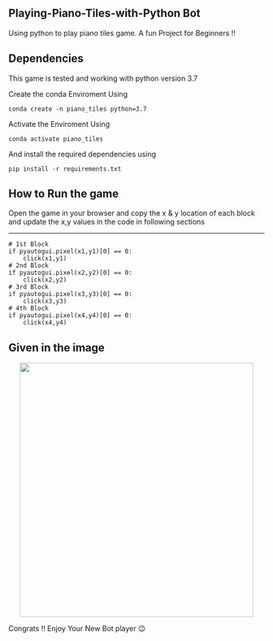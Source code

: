 ## Playing-Piano-Tiles-with-Python Bot

Using python to play piano tiles game. A fun Project for Beginners !!

## Dependencies

This game is tested and working with python version 3.7

Create the conda Enviroment Using 

```
conda create -n piano_tiles python=3.7
```

Activate the Enviroment Using

```
conda activate piano_tiles
```
And install the required dependencies using

```
pip install -r requirements.txt
```

## How to Run the game

Open the game in your browser and copy the x & y location of each block and update the x,y values in the code in following sections

---
```
# 1st Block
if pyautogui.pixel(x1,y1)[0] == 0:
    click(x1,y1) 
# 2nd Block
if pyautogui.pixel(x2,y2)[0] == 0:
    click(x2,y2)
# 3rd Block
if pyautogui.pixel(x3,y3)[0] == 0:
    click(x3,y3)
# 4th Block
if pyautogui.pixel(x4,y4)[0] == 0:
    click(x4,y4)
```

## Given in the image 

<p align="center">
  <img width="460" height="500" src="https://user-images.githubusercontent.com/50593062/117713072-9b411a80-b1ee-11eb-8ce8-452a5dfd44e8.jpg">
</p>

Congrats !! Enjoy Your New Bot player 😉
